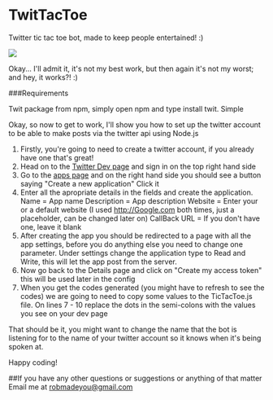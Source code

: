 TwitTacToe
==========

Twitter tic tac toe bot, made to keep people entertained! :)

<a href="https://twitter.com/Tictactoe_bot"> <img src="http://s18.postimg.org/4svlkcvx5/Tic_Tac_Toe.jpg" align="center"> </a>

Okay... I'll admit it, it's not my best work, but then again it's not my worst; and hey, it works?! :)


###Requirements

Twit package from npm, simply open npm and type install twit. Simple


Okay, so now to get to work, I'll show you how to set up the twitter account to be able to make posts via the twitter api using Node.js

1. Firstly, you're going to need to create a twitter account, if you already have one that's great!
2. Head on to the [Twitter Dev page](https://dev.twitter.com/) and sign in on the top right hand side
3. Go to the [apps page](https://dev.twitter.com/apps) and on the right hand side you should see a button saying "Create a new application" Click it
4. Enter all the apropriate details in the fields and create the application.
      Name = App name
      Description = App description
      Website = Enter your or a default website (I used http://Google.com both times, just a placeholder, can be changed later on)
      CallBack URL = If you don't have one, leave it blank
5. After creating the app you should be redirected to a page with all the app settings, before you do anything else you need to change one parameter. Under settings change the application type to Read and Write, this will let the app post from the server.
6. Now go back to the Details page and click on "Create my access token" this will be used later in the config
7. When you get the codes generated (you might have to refresh to see the codes) we are going to need to copy some values to the TicTacToe.js file. On lines 7 - 10 replace the dots in the semi-colons with the values you see on your dev page

That should be it, you might want to change the name that the bot is listening for to the name of your twitter account so it knows when it's being spoken at.

Happy coding!


##If you have any other questions or suggestions or anything of that matter Email me at robmadeyou@gmail.com
